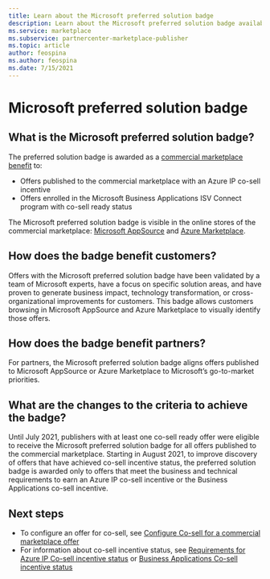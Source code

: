 ```yaml
---
title: Learn about the Microsoft preferred solution badge
description: Learn about the Microsoft preferred solution badge available in Azure Marketplace. 
ms.service: marketplace 
ms.subservice: partnercenter-marketplace-publisher
ms.topic: article
author: feospina
ms.author: feospina
ms.date: 7/15/2021
---
```


# Microsoft preferred solution badge

## What is the Microsoft preferred solution badge?

The preferred solution badge is awarded as a [commercial marketplace benefit](/azure/marketplace/co-sell-overview) to:

- Offers published to the commercial marketplace with an Azure IP co-sell incentive
- Offers enrolled in the Microsoft Business Applications ISV Connect program with co-sell ready status

The Microsoft preferred solution badge is visible in the online stores of the commercial marketplace: [Microsoft AppSource](https://appsource.microsoft.com/en-us/home) and [Azure Marketplace](https://azuremarketplace.microsoft.com/en-us/home).

## How does the badge benefit customers?

Offers with the Microsoft preferred solution badge have been validated by a team of Microsoft experts, have a focus on specific solution areas, and have proven to generate business impact, technology transformation, or cross-organizational improvements for customers. This badge allows customers browsing in Microsoft AppSource and Azure Marketplace to visually identify those offers.

## How does the badge benefit partners?

For partners, the Microsoft preferred solution badge aligns offers published to Microsoft AppSource or Azure Marketplace to Microsoft’s go-to-market priorities.

## What are the changes to the criteria to achieve the badge?

Until July 2021, publishers with at least one co-sell ready offer were eligible to receive the Microsoft preferred solution badge for all offers published to the commercial marketplace. Starting in August 2021, to improve discovery of offers that have achieved co-sell incentive status, the preferred solution badge is awarded only to offers that meet the business and technical requirements to earn an Azure IP co-sell incentive or the Business Applications co-sell incentive.  

## Next steps

- To configure an offer for co-sell, see [Configure Co-sell for a commercial marketplace offer](/azure/marketplace/co-sell-configure)
- For information about co-sell incentive status, see [Requirements for Azure IP Co-sell incentive status](/azure/marketplace/co-sell-requirements) or [Business Applications Co-sell incentive status](/azure/marketplace/co-sell-requirements)
